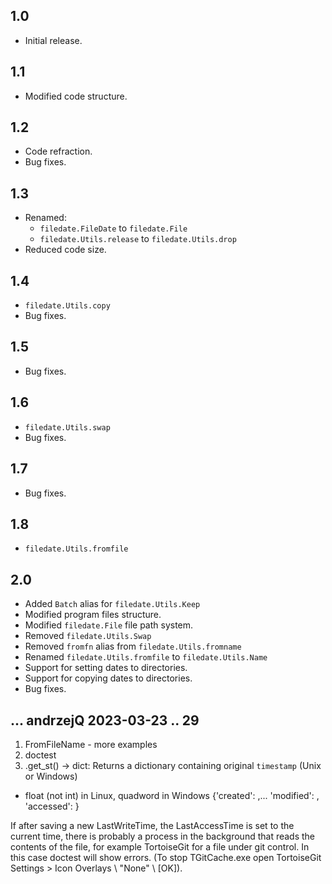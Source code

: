 ## 1.0
- Initial release.

## 1.1
- Modified code structure.

## 1.2
- Code refraction.
- Bug fixes.

## 1.3
- Renamed:
  - `filedate.FileDate` to `filedate.File`
  - `filedate.Utils.release` to `filedate.Utils.drop`
- Reduced code size.

## 1.4
- `filedate.Utils.copy`
- Bug fixes.

## 1.5
- Bug fixes.

## 1.6
- `filedate.Utils.swap`
- Bug fixes.

## 1.7
- Bug fixes.

## 1.8
- `filedate.Utils.fromfile`

## 2.0
- Added `Batch` alias for `filedate.Utils.Keep`
- Modified program files structure.
- Modified `filedate.File` file path system.
- Removed `filedate.Utils.Swap`
- Removed `fromfn` alias from `filedate.Utils.fromname`
- Renamed `filedate.Utils.fromfile` to `filedate.Utils.Name`
- Support for setting dates to directories.
- Support for copying dates to directories.
- Bug fixes.

## ... andrzejQ 2023-03-23 .. 29
1. FromFileName - more examples
2. doctest
3. .get_st() -> dict:
  Returns a dictionary containing original `timestamp` (Unix or Windows) 
  - float (not int) in Linux, quadword in Windows
  {'created': <timestamp>,... 'modified': <timestamp>, 'accessed': <timestamp>}
  
If after saving a new LastWriteTime, the LastAccessTime is set to the current time, there is probably a process in the background that reads the contents of the file, for example TortoiseGit for a file under git control. In this case doctest will show errors.  (To stop TGitCache.exe open TortoiseGit Settings > Icon Overlays \ "None" \ [OK]).

